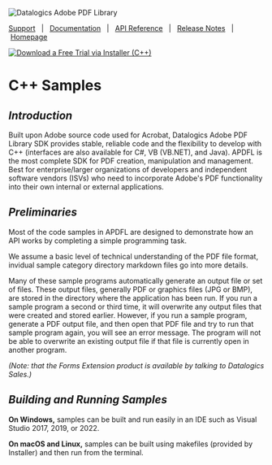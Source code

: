 ![Datalogics Adobe PDF Library](https://raw.github.com/datalogics/dl-icons/develop/DLBanner_Nuget.png)

[Support](https://www.datalogics.com/tech-support-pdfs/) &nbsp; | &nbsp; [Documentation](https://dev.datalogics.com/adobe-pdf-library/c-plus-plus/getting-started) &nbsp; | &nbsp; [API Reference](https://docs.datalogics.com/apdfl18/CPlusPlus/index.html) &nbsp; | &nbsp; [Release Notes](https://docs.datalogics.com/apdfl18/Release_Notes.html) &nbsp; | &nbsp;[Homepage](https://www.datalogics.com)

[![Download a Free Trial via Installer (C++)](https://img.shields.io/badge/APDFL%20Free%20Trial%20(C++)-via%20Datalogics%20Installer-blue?color=blue&style=plastic)](https://www.datalogics.com/adobe-pdf-library/)

# C++ Samples
## ***Introduction***
Built upon Adobe source code used for Acrobat, Datalogics Adobe PDF Library SDK provides stable, reliable code and the flexibility to develop with C++ (interfaces are also available for C#, VB (VB.NET), and Java). APDFL is the most complete SDK for PDF creation, manipulation and management. Best for enterprise/larger organizations of developers and independent software vendors (ISVs) who need to incorporate Adobe's PDF functionality into their own internal or external applications.

## ***Preliminaries***
Most of the code samples in APDFL are designed to demonstrate how an API works by completing a simple programming task.

We assume a basic level of technical understanding of the PDF file format, invidual sample category directory markdown files go into more details.

Many of these sample programs automatically generate an output file or set of files.  These output files, generally PDF or graphics files (JPG or BMP), are stored in the directory where the application has been run. If you run a sample program a second or third time, it will overwrite any output files that were created and stored earlier.  However, if you run a sample program, generate a PDF output file, and then open that PDF file and try to run that sample program again, you will see an error message.  The program will not be able to overwrite an existing output file if that file is currently open in another program.

*(Note: that the Forms Extension product is available by talking to Datalogics Sales.)*

## ***Building and Running Samples***
**On Windows,** samples can be built and run easily in an IDE such as Visual Studio 2017, 2019, or 2022.

**On macOS and Linux,** samples can be built using makefiles (provided by Installer) and then run from the terminal.